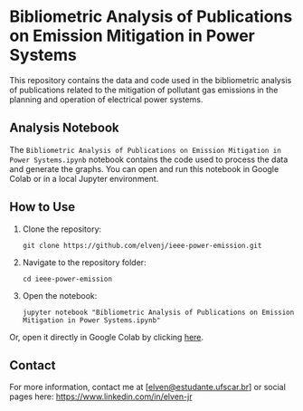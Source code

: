 # Bibliometric Analysis of Publications on Emission Mitigation in Power Systems

This repository contains the data and code used in the bibliometric analysis of publications related to the mitigation of pollutant gas emissions in the planning and operation of electrical power systems.

## Analysis Notebook

The `Bibliometric Analysis of Publications on Emission Mitigation in Power Systems.ipynb` notebook contains the code used to process the data and generate the graphs. You can open and run this notebook in Google Colab or in a local Jupyter environment.

## How to Use

1. Clone the repository:
    ```
    git clone https://github.com/elvenj/ieee-power-emission.git
    ```

2. Navigate to the repository folder:
    ```
    cd ieee-power-emission
    ```

3. Open the notebook:
    ```
    jupyter notebook "Bibliometric Analysis of Publications on Emission Mitigation in Power Systems.ipynb"
    ```

Or, open it directly in Google Colab by clicking [here](https://colab.research.google.com/drive/1SkF8neXQk7nXUG3HwOxxkURChXq9bCJb?usp=sharing).


## Contact

For more information, contact me at [elven@estudante.ufscar.br] or social pages here: https://www.linkedin.com/in/elven-jr 
